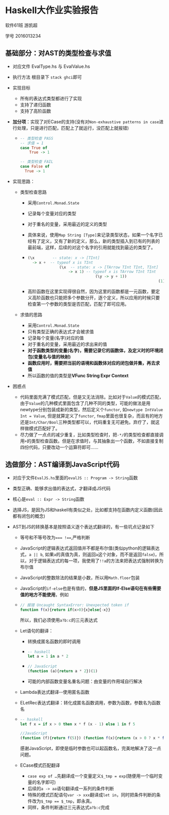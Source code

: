 # Haskell大作业实验报告

软件61班 游凯超

学号 2016013234



## 基础部分：对AST的类型检查与求值

- 对应文件 EvalType.hs 与 EvalValue.hs

- 执行方法 根目录下 `stack ghci`即可

- 实现目标 

  - 所有的表达式类型都进行了实现
  - 支持了递归函数
  - 支持了高阶函数

- **加分项**：实现了对ECase的支持(没有对`Non-exhaustive patterns in case`进行处理，只是进行匹配，匹配上了就运行，没匹配上就报错)

  - ```haskell
    -- 类型检查 PASS
    -- 求值 = 1
    case True of
    	True -> 1
    	
    -- 类型检查 FAIL
    case False of
      True -> 1
    ```

- 实现思路：

  - 类型检查思路

    - 采用`Control.Monad.State`

    - 记录每个变量对应的类型

    - 对于重名的变量，采用最近的定义的类型

    - 具体来说，使用`Map String [Type]`来记录类型状态，如果一个名字已经有了定义，又有了新的定义，那么，新的类型插入到已有的列表的最前端，这样，后续的对这个名字的引用就能找到最近的类型了。

    - ```haskell
      (\x        -- state: x -> [TInt]
      	-> x +  -- typeof x is TInt
      				(\x  -- state: x -> [TArrow TInt TInt, TInt]
      					-> x 1) -- typeof x is TArrow TInt TInt
      								(\y -> y + 1))
      															(1)
      ```

    - 高阶函数在这里实现得很自然，因为这里的函数都是一元函数，要定义高阶函数也只能把多个参数分开，逐个定义，所以应用的时候只要检查第一个参数的类型是否匹配，匹配了即可应用。

  - 求值的思路

    - 采用`Control.Monad.State`
    - 只有类型正确的表达式才会被求值
    - 记录每个变量(名字)对应的值
    - 对于重名的变量，采用最近的求出来的值
    - **对于函数类型的变量(名字)，需要记录它的函数体，及定义时的环境闭包(变量名与值的映射)**
    - **函数应用时，需要把当前的语境和函数体对应的闭包做并集，再去求值**
    - 所以函数的值的类型是**VFunc String Expr Context**

- 困惑点

  - 代码里面充满了模式匹配，但是又无法消除。比如对于`Value`的模式匹配，由于`Value`的几种模式里面包含了几种不同的类型，可能的做法是用newtype分别包装成新的类型，然后定义个`functor`, 如`newtype IntValue Int = Value`, 但是就算定义了`functor`, `fmap`里面也很复杂，而且有的地方还是`Int/Char/Bool`三种类型都可以，代码重复无可避免。弃疗了，就这样做模式匹配好了。
  - 尽力做了一点点的减少重复，比如类型检查时，把`-*/`的类型检查都直接调用`+`的类型检查函数。但是在求值时，与其抽象出一个函数，不如直接复制四份代码，只要改动一个运算符即可……



## 选做部分：AST编译到JavaScript代码

- 对应于文件`EvalJS.hs`里面的`evalJS :: Program -> String`函数
- 类型正确、能够求出值的表达式，才翻译成JS代码
- 核心是`eval :: Expr -> String`函数
- 选择JS，是因为JS和haskell有类似之处，比如都支持在函数内定义函数(因此都有闭包的概念)

- AST到JS的转换基本是按照语义逐个表达式翻译的，有一些坑点记录如下

  - 等号和不等号改为`=== !==`,严格判断

  - JavaScript的逻辑表达式返回值并不都是布尔值(类似python的逻辑表达式，`a || b`, 如果`a`的真值为真，则返回`a`这个对象，而不是返回`false`)，所以，对于逻辑表达式的每一项，我使用了`!!a`的方法来把表达式强制转换为布尔值

  - JavaScript的整数除法的结果是小数，所以用`Math.floor`包装

  - JavaScript的`if-else`也是有值的，**但是JS里面的If-Else语句在有些需要值的地方不能使用**，例如

  - ```javascript
    // 报错 Uncaught SyntaxError: Unexpected token if
    function f(x){return if(x>0){x}else{-x}}
    ```

    所以，我们必须使用`a?b:c`的三元表达式

  - Let语句的翻译：

    - 转换成匿名函数的即时调用

    - ```haskell
      -- haskell
      let a = 1 in a * 2
      ```

    - ```javascript
      // JavaScript
      (function (a){return a * 2})(1)
      ```

    - 可能的内部函数变量名重名问题：由变量的作用域自行解决

  - Lambda表达式翻译--使用匿名函数

  - ELetRec表达式翻译：转化成匿名函数调用，参数为函数，参数名为函数名

  - ```haskell
    -- haskell
    let f x = if x > 0 then x * f (x - 1) else 1 in f 5
    ```

    ```javascript
    //JavaScript
    (function (f){return f(5)}) (function f(x){return (x > 0 ? x * f(x-1) : 1)})
    ```

    感谢JavaScript，即使是临时参数也可以起函数名，完美地解决了这一点问题。

  - ECase模式匹配翻译
    - `case exp of …`先翻译成一个变量定义`$_tmp = exp`(随便用一个临时变量的名字即可)
    - 后续的`a -> aa`语句翻译成一系列的条件判断
    - 特殊的模式匹配语句`var -> xxx`翻译成`let in`，同时把条件判断的条件改为`$_tmp == $_tmp`，即永真。
    - 同样，条件判断通过三元表达式`a?b:c`完成

  